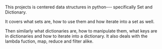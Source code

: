This projects is centered data structures in python--- specifically Set and Dictionary.

It covers what sets are, how to use them and how iterate into a set as well.

Then similarly what dictionaries are, how to manipulate them, what keys are in dictionaries and how to iterate into a dictionary. It also deals with the lambda fuction, map, reduce and filter alike.